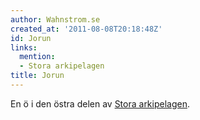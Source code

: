 ```yaml
---
author: Wahnstrom.se
created_at: '2011-08-08T20:18:48Z'
id: Jorun
links:
  mention:
  - Stora arkipelagen
title: Jorun
---
```


En ö i den östra delen av [Stora arkipelagen].

  [Stora arkipelagen]: Stora_arkipelagen